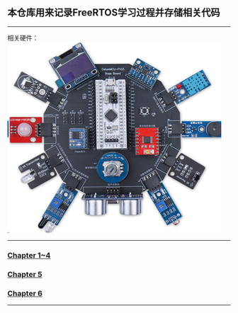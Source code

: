 ## 本仓库用来记录FreeRTOS学习过程并存储相关代码
---
相关硬件：    
![DShanMCU-F103开发板](./doc/fig/01_dshanmuc-f103.png)


---
###  [Chapter 1~4](./doc/Chapter1-4.md)
###  [Chapter 5](./doc/Chapter5.md)  
###  [Chapter 6](./doc/Chapter6.md)
---
